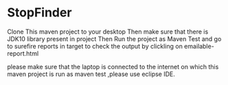 # StopFinder


Clone This  maven project to your desktop
Then make sure that  there is JDK10 library present in project
Then Run the project as Maven Test and go to surefire reports in target to check the output by clickling on emailable-report.html

please make sure that the laptop is connected to the internet on which this maven project is run as maven test ,please use eclipse IDE.

